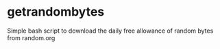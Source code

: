 getrandombytes
==============

Simple bash script to download the daily free allowance of random bytes from random.org
